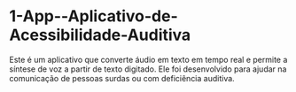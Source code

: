 # 1-App--Aplicativo-de-Acessibilidade-Auditiva
Este é um aplicativo que converte áudio em texto em tempo real e permite a síntese de voz a partir de texto digitado. Ele foi desenvolvido para ajudar na comunicação de pessoas surdas ou com deficiência auditiva.
